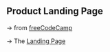 ## Product Landing Page

&rarr; from [freeCodeCamp](https://www.freecodecamp.org/learn/2022/responsive-web-design/)

&rarr; The [Landing Page](https://fdromer.github.io/product_landing_page/)